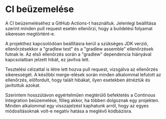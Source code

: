 # CI beüzemelése

A CI beüzemeléséhez a GitHub Actions-t használtuk. Jelenlegi beállítása szerint minden pull request esetén ellenőrzi, hogy a buildelési folyamat sikeresen megtörtént-e.

A projekthez kapcsolódóan beállításra kerül a szükséges JDK verzió, ellenőrzésekkor a "gradlew test" és a "gradlew assemble" ellenőrzések futnak le. Az első ellenőrzés során a "gradlew" dependencia hiányával kapcsolatban jelzett hibát, ez javítva lett.

Tesztelési célzattal is létre lett hozva pull request, vizsgálva az ellenőrzés sikerességét. A későbbi merge-elések során minden alkalommal lefutott az ellenőrzés, előfordult, hogy talált hibákat, ilyen esetekben átnéztük és javítottuk azokat.



Szerintem hosszútávon egyértelműen megtérülő befektetés a Continous Integration beüzemelése, főleg akkor, ha többen dolgoznak egy projekten. Minden alkalommal egy visszajelzést kaphatunk arról, hogy az egyes módosításoknak volt-e negatív hatása a meglévő kódbázisra.
